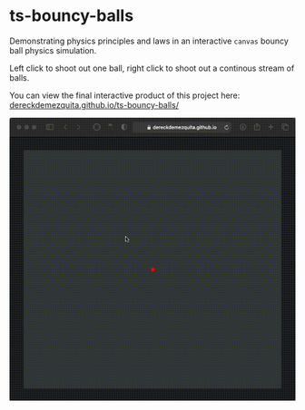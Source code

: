 # ts-bouncy-balls

Demonstrating physics principles and laws in an interactive `canvas` bouncy ball physics simulation.

Left click to shoot out one ball, right click to shoot out a continous stream of balls.

You can view the final interactive product of this project here: [dereckdemezquita.github.io/ts-bouncy-balls/](https://dereckdemezquita.github.io/ts-bouncy-balls/)

[![demo-bouncy-balls](.graphics/demo-bouncy-balls.gif)](https://dereckdemezquita.github.io/ts-bouncy-balls/)
